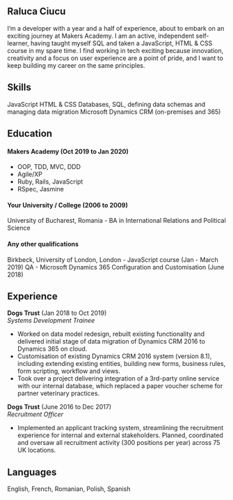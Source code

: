## Raluca Ciucu

I’m a developer with a year and a half of experience, about to embark on an exciting journey at Makers Academy. I am an active, independent self-learner, having taught myself SQL and taken a JavaScript, HTML & CSS course in my spare time. I find working in tech exciting because innovation, creativity and a focus on user experience are a point of pride, and I want to keep building my career on the same principles.

## Skills

JavaScript
HTML & CSS
Databases, SQL, defining data schemas and managing data migration
Microsoft Dynamics CRM (on-premises and 365)

## Education

#### Makers Academy (Oct 2019 to Jan 2020)

- OOP, TDD, MVC, DDD
- Agile/XP
- Ruby, Rails, JavaScript
- RSpec, Jasmine

#### Your University / College (2006 to 2009)

University of Bucharest, Romania - BA in International Relations and Political Science

#### Any other qualifications

Birkbeck, University of London, London - JavaScript course (Jan - March 2019)
QA - Microsoft Dynamics 365 Configuration and Customisation (June 2018)

## Experience

**Dogs Trust** (Jan 2018 to Oct 2019)    
*Systems Development Trainee*  
- Worked on data model redesign, rebuilt existing functionality and delivered 
  initial stage of data migration of Dynamics CRM 2016 to Dynamics 365 on cloud.
- Customisation of existing Dynamics CRM 2016 system (version 8.1), including 
  extending existing entities, building new forms, business rules, form scripting, workflow and views.
- Took over a project delivering integration of a 3rd-party online service with our internal database, 
  which replaced a paper voucher scheme for partner veterinary practices. 

**Dogs Trust** (June 2016 to Dec 2017)   
*Recruitment Officer*  
- Implemented an applicant tracking system, streamlining the recruitment experience 
  for internal and external stakeholders. Planned, coordinated and oversaw all recruitment 
  activity (300 positions per year) across 75 UK locations.

## Languages

English, French, Romanian, Polish, Spanish
